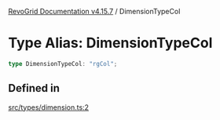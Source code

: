 [RevoGrid Documentation v4.15.7](README.md) / DimensionTypeCol

# Type Alias: DimensionTypeCol

```ts
type DimensionTypeCol: "rgCol";
```

## Defined in

[src/types/dimension.ts:2](https://github.com/revolist/revogrid/blob/4b66617ba213e84ecc08d523780ce49415de163a/src/types/dimension.ts#L2)
